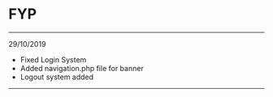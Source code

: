 # FYP

------------------------------------
29/10/2019

- Fixed Login System
- Added navigation.php file for banner
- Logout system added
------------------------------------
